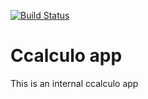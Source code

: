 [![Build Status](https://travis-ci.org/RaulKite/ccalculo.svg?branch=master)](https://travis-ci.org/RaulKite/ccalculo)

# Ccalculo app

This is an internal ccalculo app 

